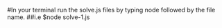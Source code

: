 #In your terminal run the solve.js files by typing node followed by the file name.
##i.e $node solve-1.js